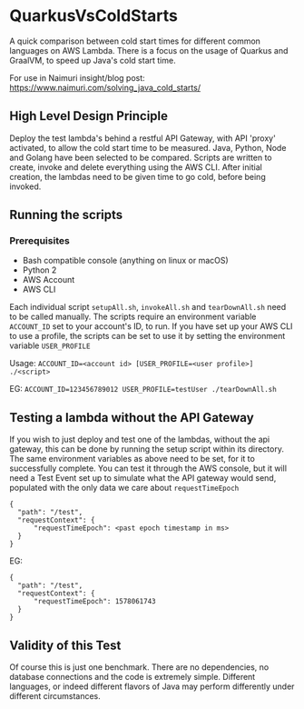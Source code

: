 # QuarkusVsColdStarts
A quick comparison between cold start times for different common languages on AWS Lambda. There is a focus on the usage of Quarkus and GraalVM, to speed up Java's cold start time.

For use in Naimuri insight/blog post:
https://www.naimuri.com/solving_java_cold_starts/

## High Level Design Principle
Deploy the test lambda's behind a restful API Gateway, with API 'proxy' activated, to allow the cold start time to be measured. Java, Python, Node and Golang have been selected to be compared. Scripts are written to create, invoke and delete everything using the AWS CLI. After initial creation, the lambdas need to be given time to go cold, before being invoked.

## Running the scripts
### Prerequisites
* Bash compatible console (anything on linux or macOS)
* Python 2
* AWS Account
* AWS CLI

Each individual script `setupAll.sh`, `invokeAll.sh` and `tearDownAll.sh` need to be called manually. The scripts require an environment variable `ACCOUNT_ID` set to your account's ID, to run. If you have set up your AWS CLI to use a profile, the scripts can be set to use it by setting the environment variable `USER_PROFILE`

Usage: `ACCOUNT_ID=<account id> [USER_PROFILE=<user profile>] ./<script>`

EG: `ACCOUNT_ID=123456789012 USER_PROFILE=testUser ./tearDownAll.sh`

## Testing a lambda without the API Gateway
If you wish to just deploy and test one of the lambdas, without the api gateway, this can be done by running the setup script within its directory. The same environment variables as above need to be set, for it to successfully complete. You can test it through the AWS console, but it will need a Test Event set up to simulate what the API gateway would send, populated with the only data we care about `requestTimeEpoch`
```
{
  "path": "/test",
  "requestContext": {
      "requestTimeEpoch": <past epoch timestamp in ms>
  }
}
```
EG:
```
{
  "path": "/test",
  "requestContext": {
      "requestTimeEpoch": 1578061743
  }
}
```

## Validity of this Test
Of course this is just one benchmark. There are no dependencies, no database connections and the code is extremely simple. Different languages, or indeed different flavors of Java may perform differently under different circumstances.
